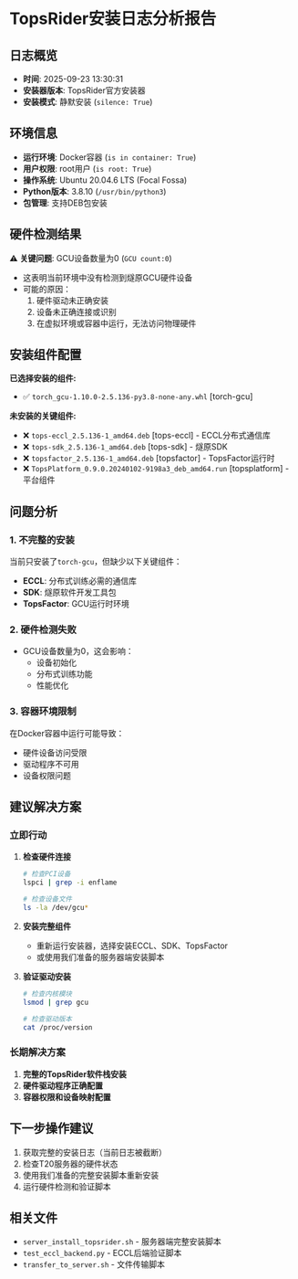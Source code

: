# TopsRider安装日志分析报告

## 日志概览
- **时间**: 2025-09-23 13:30:31
- **安装器版本**: TopsRider官方安装器
- **安装模式**: 静默安装 (`silence: True`)

## 环境信息
- **运行环境**: Docker容器 (`is in container: True`)
- **用户权限**: root用户 (`is root: True`)
- **操作系统**: Ubuntu 20.04.6 LTS (Focal Fossa)
- **Python版本**: 3.8.10 (`/usr/bin/python3`)
- **包管理**: 支持DEB包安装

## 硬件检测结果
⚠️ **关键问题**: GCU设备数量为0 (`GCU count:0`)
- 这表明当前环境中没有检测到燧原GCU硬件设备
- 可能的原因：
  1. 硬件驱动未正确安装
  2. 设备未正确连接或识别
  3. 在虚拟环境或容器中运行，无法访问物理硬件

## 安装组件配置
**已选择安装的组件:**
- ✅ `torch_gcu-1.10.0-2.5.136-py3.8-none-any.whl` [torch-gcu]

**未安装的关键组件:**
- ❌ `tops-eccl_2.5.136-1_amd64.deb` [tops-eccl] - ECCL分布式通信库
- ❌ `tops-sdk_2.5.136-1_amd64.deb` [tops-sdk] - 燧原SDK
- ❌ `topsfactor_2.5.136-1_amd64.deb` [topsfactor] - TopsFactor运行时
- ❌ `TopsPlatform_0.9.0.20240102-9198a3_deb_amd64.run` [topsplatform] - 平台组件

## 问题分析

### 1. 不完整的安装
当前只安装了`torch-gcu`，但缺少以下关键组件：
- **ECCL**: 分布式训练必需的通信库
- **SDK**: 燧原软件开发工具包
- **TopsFactor**: GCU运行时环境

### 2. 硬件检测失败
- GCU设备数量为0，这会影响：
  - 设备初始化
  - 分布式训练功能
  - 性能优化

### 3. 容器环境限制
在Docker容器中运行可能导致：
- 硬件设备访问受限
- 驱动程序不可用
- 设备权限问题

## 建议解决方案

### 立即行动
1. **检查硬件连接**
   ```bash
   # 检查PCI设备
   lspci | grep -i enflame
   
   # 检查设备文件
   ls -la /dev/gcu*
   ```

2. **安装完整组件**
   - 重新运行安装器，选择安装ECCL、SDK、TopsFactor
   - 或使用我们准备的服务器端安装脚本

3. **验证驱动安装**
   ```bash
   # 检查内核模块
   lsmod | grep gcu
   
   # 检查驱动版本
   cat /proc/version
   ```

### 长期解决方案
1. **完整的TopsRider软件栈安装**
2. **硬件驱动程序正确配置**
3. **容器权限和设备映射配置**

## 下一步操作建议
1. 获取完整的安装日志（当前日志被截断）
2. 检查T20服务器的硬件状态
3. 使用我们准备的完整安装脚本重新安装
4. 运行硬件检测和验证脚本

## 相关文件
- `server_install_topsrider.sh` - 服务器端完整安装脚本
- `test_eccl_backend.py` - ECCL后端验证脚本
- `transfer_to_server.sh` - 文件传输脚本